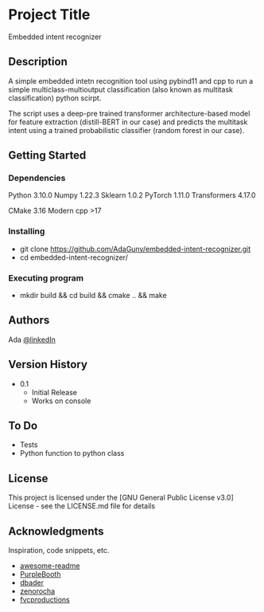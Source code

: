 # Project Title

Embedded intent recognizer 

## Description

A simple embedded intetn recognition tool using pybind11 and cpp to run a simple multiclass-multioutput classification (also known as multitask classification) python scirpt. 

The script uses a deep-pre trained transformer architecture-based model for feature extraction (distill-BERT in our case) and predicts the multitask intent using a trained probabilistic classifier (random forest in our case).  

## Getting Started

### Dependencies

Python 3.10.0
Numpy 1.22.3
Sklearn 1.0.2
PyTorch 1.11.0
Transformers 4.17.0

CMake 3.16
Modern cpp >17

### Installing

* git clone https://github.com/AdaGuny/embedded-intent-recognizer.git
* cd embedded-intent-recognizer/

### Executing program

* mkdir build && cd build && cmake .. && make

## Authors

Ada
[@linkedIn](https://www.linkedin.com/in/ada-g%C3%BCney-arslan/)

## Version History

* 0.1
    * Initial Release
    * Works on console 
   

## To Do

* Tests
* Python function to python class   

## License

This project is licensed under the [GNU General Public License v3.0] License - see the LICENSE.md file for details

## Acknowledgments

Inspiration, code snippets, etc.
* [awesome-readme](https://github.com/matiassingers/awesome-readme)
* [PurpleBooth](https://gist.github.com/PurpleBooth/109311bb0361f32d87a2)
* [dbader](https://github.com/dbader/readme-template)
* [zenorocha](https://gist.github.com/zenorocha/4526327)
* [fvcproductions](https://gist.github.com/fvcproductions/1bfc2d4aecb01a834b46)
